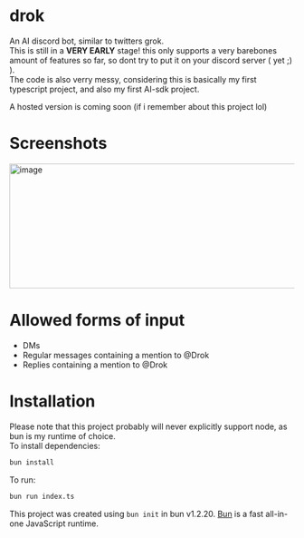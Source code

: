 # drok
An AI discord bot, similar to twitters grok.<br>
This is still in a **VERY EARLY** stage! this only supports a very barebones amount of features so far, so dont try to put it on your discord server ( yet ;) ).<br>
The code is also verry messy, considering this is basically my first typescript project, and also my first AI-sdk project.

A hosted version is coming soon (if i remember about this project lol)

# Screenshots
<img width="1236" height="220" alt="image" src="https://github.com/user-attachments/assets/d27e8822-ef5a-4bcd-ae99-b480d6cc91b8" />

# Allowed forms of input
- DMs
- Regular messages containing a mention to @Drok
- Replies containing a mention to @Drok

# Installation
Please note that this project probably will never explicitly support node, as bun is my runtime of choice.<br>
To install dependencies:

```bash
bun install
```

To run:

```bash
bun run index.ts
```

This project was created using `bun init` in bun v1.2.20. [Bun](https://bun.com) is a fast all-in-one JavaScript runtime.
